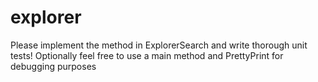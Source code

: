 # explorer

Please implement the method in ExplorerSearch and write thorough unit tests!
Optionally feel free to use a main method and PrettyPrint for debugging purposes